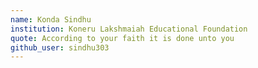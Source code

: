 ```yaml
---
name: Konda Sindhu 
institution: Koneru Lakshmaiah Educational Foundation
quote: According to your faith it is done unto you
github_user: sindhu303
---
```

